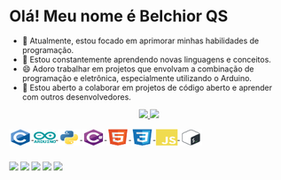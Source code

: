 # Olá! Meu nome é Belchior QS
- 🔭 Atualmente, estou focado em aprimorar minhas habilidades de programação.
- 🌱 Estou constantemente aprendendo novas linguagens e conceitos.
- 😄 Adoro trabalhar em projetos que envolvam a combinação de programação e eletrônica, especialmente utilizando o Arduino.
- 🌱 Estou aberto a colaborar em projetos de código aberto e aprender com outros desenvolvedores.

<div align="center">
  <a href="https://github.com/belchiorqs">
  <img height="160em" src="https://github-readme-stats.vercel.app/api?username=belchiorqs&show_icons=true&&include_all_commits=true&count_private=false"/>
  <img height="160em" src="https://github-readme-stats.vercel.app/api/top-langs/?username=belchiorqs&layout=compact&langs_count=7&theme=tokyonight"/>
</div>
    
<div style="display: inline_block"><br>
  <img align="center" alt="Belchior-C" height="30" width="40" src="https://raw.githubusercontent.com/devicons/devicon/master/icons/c/c-original.svg">
  <img align="center" alt="Belchior-Arduino" height="30" width="40" src="https://raw.githubusercontent.com/devicons/devicon/master/icons/arduino/arduino-original-wordmark.svg">
  <img align="center" alt="Belchior-Python" height="30" width="40" src="https://raw.githubusercontent.com/devicons/devicon/master/icons/python/python-original.svg">
  <img align="center" alt="Belchior-CSharp" height="30" width="40" src="https://raw.githubusercontent.com/devicons/devicon/master/icons/csharp/csharp-original.svg">
  <img align="center" alt="Belchior-HTML" height="30" width="40" src="https://raw.githubusercontent.com/devicons/devicon/master/icons/html5/html5-original.svg">
  <img align="center" alt="Belchior-CSS" height="30" width="40" src="https://raw.githubusercontent.com/devicons/devicon/master/icons/css3/css3-original.svg">
  <img align="center" alt="Belchior-JS" height="30" width="40" src="https://raw.githubusercontent.com/devicons/devicon/master/icons/javascript/javascript-plain.svg">
  <img align="center" alt="Belchior-Shell" height="30" width="40" src="https://raw.githubusercontent.com/devicons/devicon/master/icons/bash/bash-original.svg">
</div>

## 

<div> 
  <a href="https://wa.me/244956374750" target="_blank"><img src="https://img.shields.io/badge/WhatsApp-25D366?style=for-the-badge&logo=whatsapp&logoColor=white"></a>
  <a href="https://www.instagram.com/belchiorqs" target="_blank"><img src="https://img.shields.io/badge/-Instagram-%23E4405F?style=for-the-badge&logo=instagram&logoColor=white" target="_blank"></a>
  <a href="https://www.linkedin.com/in/belchiorqs" target="_blank"><img src="https://img.shields.io/badge/-LinkedIn-%230077B5?style=for-the-badge&logo=linkedin&logoColor=white" target="_blank"></a> 
  <a href = "mailto:belchiorqs@gmail.com"><img src="https://img.shields.io/badge/-Gmail-%23333?style=for-the-badge&logo=gmail&logoColor=white" target="_blank"></a>
  <a href="https://www.youtube.com/channel/UC7tuUCGCiGmf2zYv84bN8BQ" target="_blank"><img src="https://img.shields.io/badge/YouTube-FF0000?style=for-the-badge&logo=youtube&logoColor=white" target="_blank"></a>
</div>
